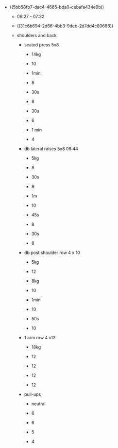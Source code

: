 - ((5bb58fb7-dac4-4665-bda0-cebafa434e9b))
	 - 06:27 - 07:32

	 - ((31c6b694-2d66-4bb3-9deb-2d7dd4c80666))

	 - shoulders and back
		 - seated press 5x8
			 - 14kg

			 - 10

			 - 1min

			 - 8

			 - 30s

			 - 8

			 - 30s

			 - 6

			 - 1 min

			 - 4

		 - db lateral raises 5x8 06:44
			 - 5kg

			 - 8

			 - 30s

			 - 8

			 - 1m

			 - 10

			 - 45s

			 - 8

			 - 30s

			 - 8

		 - db post shoulder row 4 x  10
			 - 5kg

			 - 12

			 - 8kg

			 - 10

			 - 1min

			 - 10

			 - 50s

			 - 10

		 - 1 arm row 4 x12
			 - 18kg

			 - 12

			 - 12

			 - 12

			 - 12

		 - pull-ups
			 - neutral

			 - 6

			 - 6

			 - 5

			 - 4
